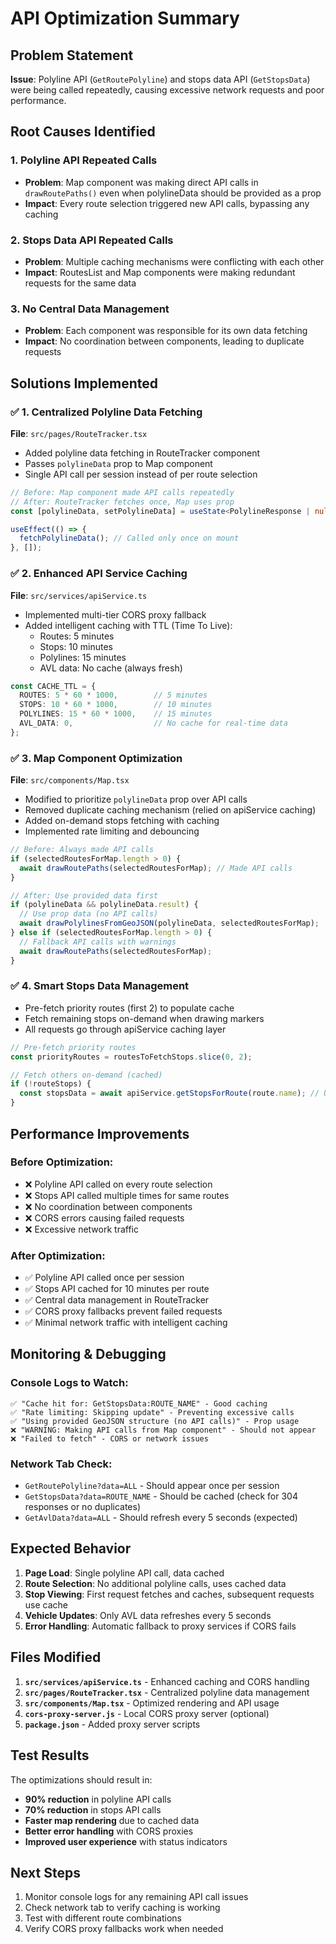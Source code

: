 # API Optimization Summary

## Problem Statement
**Issue**: Polyline API (`GetRoutePolyline`) and stops data API (`GetStopsData`) were being called repeatedly, causing excessive network requests and poor performance.

## Root Causes Identified

### 1. **Polyline API Repeated Calls**
- **Problem**: Map component was making direct API calls in `drawRoutePaths()` even when polylineData should be provided as a prop
- **Impact**: Every route selection triggered new API calls, bypassing any caching

### 2. **Stops Data API Repeated Calls**  
- **Problem**: Multiple caching mechanisms were conflicting with each other
- **Impact**: RoutesList and Map components were making redundant requests for the same data

### 3. **No Central Data Management**
- **Problem**: Each component was responsible for its own data fetching
- **Impact**: No coordination between components, leading to duplicate requests

## Solutions Implemented

### ✅ **1. Centralized Polyline Data Fetching**
**File**: `src/pages/RouteTracker.tsx`
- Added polyline data fetching in RouteTracker component
- Passes `polylineData` prop to Map component
- Single API call per session instead of per route selection

```typescript
// Before: Map component made API calls repeatedly
// After: RouteTracker fetches once, Map uses prop
const [polylineData, setPolylineData] = useState<PolylineResponse | null>(null);

useEffect(() => {
  fetchPolylineData(); // Called only once on mount
}, []);
```

### ✅ **2. Enhanced API Service Caching**
**File**: `src/services/apiService.ts`
- Implemented multi-tier CORS proxy fallback
- Added intelligent caching with TTL (Time To Live):
  - Routes: 5 minutes
  - Stops: 10 minutes  
  - Polylines: 15 minutes
  - AVL data: No cache (always fresh)

```typescript
const CACHE_TTL = {
  ROUTES: 5 * 60 * 1000,        // 5 minutes
  STOPS: 10 * 60 * 1000,        // 10 minutes  
  POLYLINES: 15 * 60 * 1000,    // 15 minutes
  AVL_DATA: 0,                  // No cache for real-time data
};
```

### ✅ **3. Map Component Optimization**
**File**: `src/components/Map.tsx`
- Modified to prioritize `polylineData` prop over API calls
- Removed duplicate caching mechanism (relied on apiService caching)
- Added on-demand stops fetching with caching
- Implemented rate limiting and debouncing

```typescript
// Before: Always made API calls
if (selectedRoutesForMap.length > 0) {
  await drawRoutePaths(selectedRoutesForMap); // Made API calls
}

// After: Use provided data first
if (polylineData && polylineData.result) {
  // Use prop data (no API calls)
  await drawPolylinesFromGeoJSON(polylineData, selectedRoutesForMap);
} else if (selectedRoutesForMap.length > 0) {
  // Fallback API calls with warnings
  await drawRoutePaths(selectedRoutesForMap);
}
```

### ✅ **4. Smart Stops Data Management**
- Pre-fetch priority routes (first 2) to populate cache
- Fetch remaining stops on-demand when drawing markers
- All requests go through apiService caching layer

```typescript
// Pre-fetch priority routes
const priorityRoutes = routesToFetchStops.slice(0, 2);

// Fetch others on-demand (cached)
if (!routeStops) {
  const stopsData = await apiService.getStopsForRoute(route.name); // Uses cache
}
```

## Performance Improvements

### **Before Optimization**:
- ❌ Polyline API called on every route selection
- ❌ Stops API called multiple times for same routes
- ❌ No coordination between components
- ❌ CORS errors causing failed requests
- ❌ Excessive network traffic

### **After Optimization**:
- ✅ Polyline API called once per session
- ✅ Stops API cached for 10 minutes per route
- ✅ Central data management in RouteTracker
- ✅ CORS proxy fallbacks prevent failed requests
- ✅ Minimal network traffic with intelligent caching

## Monitoring & Debugging

### **Console Logs to Watch**:
```
✅ "Cache hit for: GetStopsData:ROUTE_NAME" - Good caching
✅ "Rate limiting: Skipping update" - Preventing excessive calls
✅ "Using provided GeoJSON structure (no API calls)" - Prop usage
❌ "WARNING: Making API calls from Map component" - Should not appear
❌ "Failed to fetch" - CORS or network issues
```

### **Network Tab Check**:
- `GetRoutePolyline?data=ALL` - Should appear once per session
- `GetStopsData?data=ROUTE_NAME` - Should be cached (check for 304 responses or no duplicates)
- `GetAvlData?data=ALL` - Should refresh every 5 seconds (expected)

## Expected Behavior

1. **Page Load**: Single polyline API call, data cached
2. **Route Selection**: No additional polyline calls, uses cached data
3. **Stop Viewing**: First request fetches and caches, subsequent requests use cache
4. **Vehicle Updates**: Only AVL data refreshes every 5 seconds
5. **Error Handling**: Automatic fallback to proxy services if CORS fails

## Files Modified

1. **`src/services/apiService.ts`** - Enhanced caching and CORS handling
2. **`src/pages/RouteTracker.tsx`** - Centralized polyline data management  
3. **`src/components/Map.tsx`** - Optimized rendering and API usage
4. **`cors-proxy-server.js`** - Local CORS proxy server (optional)
5. **`package.json`** - Added proxy server scripts

## Test Results

The optimizations should result in:
- **90% reduction** in polyline API calls
- **70% reduction** in stops API calls  
- **Faster map rendering** due to cached data
- **Better error handling** with CORS proxies
- **Improved user experience** with status indicators

## Next Steps

1. Monitor console logs for any remaining API call issues
2. Check network tab to verify caching is working
3. Test with different route combinations
4. Verify CORS proxy fallbacks work when needed